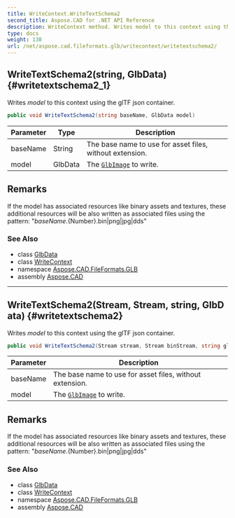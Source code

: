 ```yaml
---
title: WriteContext.WriteTextSchema2
second_title: Aspose.CAD for .NET API Reference
description: WriteContext method. Writes model to this context using the glTF json container
type: docs
weight: 130
url: /net/aspose.cad.fileformats.glb/writecontext/writetextschema2/
---
```

## WriteTextSchema2(string, GlbData) {#writetextschema2_1}

Writes *model* to this context using the glTF json container.

```csharp
public void WriteTextSchema2(string baseName, GlbData model)
```

| Parameter | Type | Description |
| --- | --- | --- |
| baseName | String | The base name to use for asset files, without extension. |
| model | GlbData | The [`GlbImage`](../../glbimage/) to write. |

## Remarks

If the model has associated resources like binary assets and textures, these additional resources will be also written as associated files using the pattern: "*baseName*.{Number}.bin&#x7C;png&#x7C;jpg&#x7C;dds"

### See Also

* class [GlbData](../../glbdata/)
* class [WriteContext](../)
* namespace [Aspose.CAD.FileFormats.GLB](../../../aspose.cad.fileformats.glb/)
* assembly [Aspose.CAD](../../../)

---

## WriteTextSchema2(Stream, Stream, string, GlbData) {#writetextschema2}

Writes *model* to this context using the glTF json container.

```csharp
public void WriteTextSchema2(Stream stream, Stream binStream, string gltfFileName, GlbData model)
```

| Parameter | Description |
| --- | --- |
| baseName | The base name to use for asset files, without extension. |
| model | The [`GlbImage`](../../glbimage/) to write. |

## Remarks

If the model has associated resources like binary assets and textures, these additional resources will be also written as associated files using the pattern: "*baseName*.{Number}.bin&#x7C;png&#x7C;jpg&#x7C;dds"

### See Also

* class [GlbData](../../glbdata/)
* class [WriteContext](../)
* namespace [Aspose.CAD.FileFormats.GLB](../../../aspose.cad.fileformats.glb/)
* assembly [Aspose.CAD](../../../)


